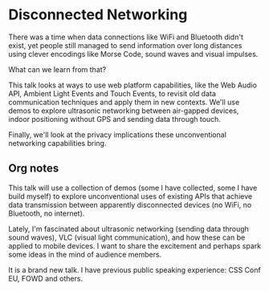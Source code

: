 # Disconnected Networking

There was a time when data connections like WiFi and Bluetooth didn't exist, yet people still managed to send information over long distances using clever encodings like Morse Code, sound waves and visual impulses.

What can we learn from that?

This talk looks at ways to use web platform capabilities, like the Web Audio API, Ambient Light Events and Touch Events, to revisit old data communication techniques and apply them in new contexts. We'll use demos to explore ultrasonic networking between air-gapped devices, indoor positioning without GPS and sending data through touch.

Finally, we'll look at the privacy implications these unconventional networking capabilities bring.


## Org notes
This talk will use a collection of demos (some I have collected, some I have build myself) to explore unconventional uses of existing APIs that achieve data transmission between apparently disconnected devices (no WiFi, no Bluetooth, no internet).

Lately, I'm fascinated about ultrasonic networking (sending data through sound waves), VLC (visual light communication), and how these can be applied to mobile devices. I want to share the excitement and perhaps spark some ideas in the mind of audience members.

It is a brand new talk. I have previous public speaking experience: CSS Conf EU, FOWD and others.

